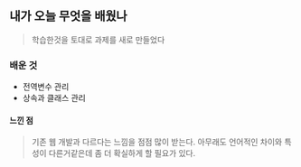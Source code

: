 ## 내가 오늘 무엇을 배웠나

> 학습한것을 토대로 과제를 새로 만들었다

### 배운 것 
- 전역변수 관리
- 상속과 클래스 관리

#### 느낀 점 
  > 기존 웹 개발과 다르다는 느낌을 점점 많이 받는다. 아무래도 언어적인 차이와 특성이 다른거같은데 좀 더 확실하게 할 필요가 있다.